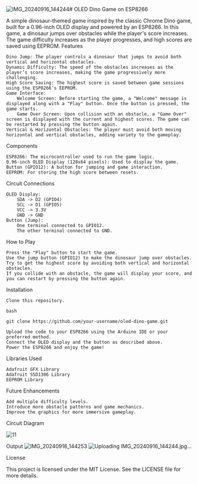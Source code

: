 ![IMG_20240916_144244](https://github.com/user-attachments/assets/0769f82a-97f2-4953-b183-527784a010b5)# OLED Dino Game on ESP8266

A simple dinosaur-themed game inspired by the classic Chrome Dino game, built for a 0.96-inch OLED display and powered by an ESP8266. In this game, a dinosaur jumps over obstacles while the player's score increases. The game difficulty increases as the player progresses, and high scores are saved using EEPROM.
Features

    Dino Jump: The player controls a dinosaur that jumps to avoid both vertical and horizontal obstacles.
    Dynamic Difficulty: The speed of the obstacles increases as the player’s score increases, making the game progressively more challenging.
    High Score Saving: The highest score is saved between game sessions using the ESP8266’s EEPROM.
    Game Interface:
        Welcome Screen: Before starting the game, a "Welcome" message is displayed along with a "Play" button. Once the button is pressed, the game starts.
        Game Over Screen: Upon collision with an obstacle, a "Game Over" screen is displayed with the current and highest scores. The game can be restarted by pressing the button again.
    Vertical & Horizontal Obstacles: The player must avoid both moving horizontal and vertical obstacles, adding variety to the gameplay.

Components

    ESP8266: The microcontroller used to run the game logic.
    0.96-inch OLED Display (128x64 pixels): Used to display the game.
    Button (GPIO12): A button for jumping and game interaction.
    EEPROM: For storing the high score between resets.

Circuit Connections

    OLED Display:
        SDA -> D2 (GPIO4)
        SCL -> D1 (GPIO5)
        VCC -> 3.3V
        GND -> GND
    Button (Jump):
        One terminal connected to GPIO12.
        The other terminal connected to GND.

How to Play

    Press the "Play" button to start the game.
    Use the jump button (GPIO12) to make the dinosaur jump over obstacles.
    Try to get the highest score by avoiding both vertical and horizontal obstacles.
    If you collide with an obstacle, the game will display your score, and you can restart by pressing the button again.

Installation

    Clone this repository.

    bash

    git clone https://github.com/your-username/oled-dino-game.git

    Upload the code to your ESP8266 using the Arduino IDE or your preferred method.
    Connect the OLED display and the button as described above.
    Power the ESP8266 and enjoy the game!

Libraries Used

    Adafruit GFX Library
    Adafruit SSD1306 Library
    EEPROM Library

Future Enhancements

    Add multiple difficulty levels.
    Introduce more obstacle patterns and game mechanics.
    Improve the graphics for more immersive gameplay.

    
 Circuit Diagram

 
  ![11](https://github.com/user-attachments/assets/b5b6c773-b7b6-4722-9faa-2810edc96bc4)


    
 Output
    ![IMG_20240916_144253](https://github.com/user-attachments/assets/77b8e877-633a-4729-a118-62c3bb9fbbd0)
   ![Uploading IMG_20240916_144244.jpg…]()
    
License

This project is licensed under the MIT License. See the LICENSE file for more details.



